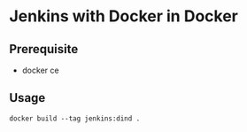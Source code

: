 # Jenkins with Docker in Docker

## Prerequisite

- docker ce

## Usage

```shell
docker build --tag jenkins:dind .
```